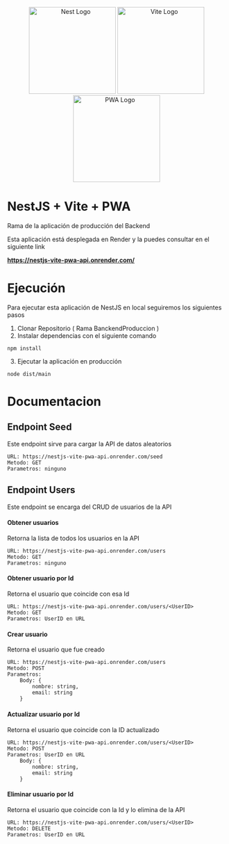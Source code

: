 <p align="center">
	<img src="https://nestjs.com/img/logo-small.svg" width="200" alt="Nest Logo" />
	<img src="https://vitejs.dev/logo-with-shadow.png" width="200" alt="Vite Logo" />
	<img src="https://uxwing.com/wp-content/themes/uxwing/download/brands-and-social-media/pwa-icon.png" width="200" alt="PWA Logo" />
</p>

# NestJS + Vite + PWA

Rama de la aplicación de producción del Backend

Esta aplicación está desplegada en Render y la puedes consultar en el siguiente link

__https://nestjs-vite-pwa-api.onrender.com/__

# Ejecución

Para ejecutar esta aplicación de NestJS en local seguiremos los siguientes pasos

1. Clonar Repositorio ( Rama BanckendProduccion )
2. Instalar dependencias con el siguiente comando
```
npm install
```
3. Ejecutar la aplicación en producción
```
node dist/main
```

# Documentacion

## Endpoint Seed

Este endpoint sirve para cargar la API de datos aleatorios

```
URL: https://nestjs-vite-pwa-api.onrender.com/seed
Metodo: GET
Parametros: ninguno
```

## Endpoint Users

Este endpoint se encarga del CRUD de usuarios de la API

#### Obtener usuarios

Retorna la lista de todos los usuarios en la API

```
URL: https://nestjs-vite-pwa-api.onrender.com/users
Metodo: GET
Parametros: ninguno
```

#### Obtener usuario por Id

Retorna el usuario que coincide con esa Id

```
URL: https://nestjs-vite-pwa-api.onrender.com/users/<UserID>
Metodo: GET
Parametros: UserID en URL
```

#### Crear usuario

Retorna el usuario que fue creado

```
URL: https://nestjs-vite-pwa-api.onrender.com/users
Metodo: POST
Parametros: 
	Body: {
		nombre: string,
		email: string
	}
```

#### Actualizar usuario por Id

Retorna el usuario que coincide con la ID actualizado

```
URL: https://nestjs-vite-pwa-api.onrender.com/users/<UserID>
Metodo: POST
Parametros: UserID en URL
	Body: {
		nombre: string,
		email: string
	}
```

#### Eliminar usuario por Id

Retorna el usuario que coincide con la Id y lo elimina de la API

```
URL: https://nestjs-vite-pwa-api.onrender.com/users/<UserID>
Metodo: DELETE
Parametros: UserID en URL
```